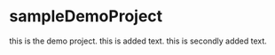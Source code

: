 sampleDemoProject
=================


this is the demo project.
this is added text.
this is secondly added text.
